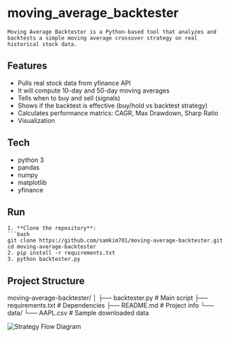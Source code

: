 # moving_average_backtester
    Moving Average Backtester is a Python-based tool that analyzes and backtests a simple moving average crossover strategy on real historical stock data.

## Features
-   Pulls real stock data from yfinance API
-   It will compute 10-day and 50-day moving averages
-   Tells when to buy and sell (signals)
-   Shows if the backtest is effective (buy/hold vs backtest strategy)
-   Calculates performance matrics: CAGR, Max Drawdown, Sharp Ratio
-   Visualization

## Tech
-   python 3
-   pandas
-   numpy
-   matplotlib
-   yfinance

## Run
    1. **Clone the repository**:
    ```bash
    git clone https://github.com/samkim701/moving-average-backtester.git
    cd moving-average-backtester
    2. pip install -r requirements.txt
    3. python backtester.py

## Project Structure
moving-average-backtester/
│
├── backtester.py              # Main script
├── requirements.txt           # Dependencies
├── README.md                  # Project info
└── data/
    └── AAPL.csv               # Sample downloaded data


![Strategy Flow Diagram](assets/project-diagram.png)